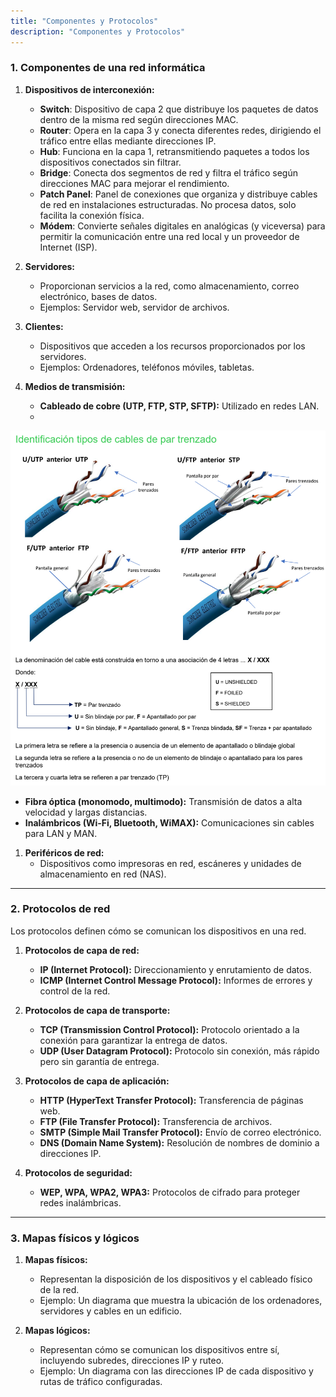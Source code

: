 ```yaml
---
title: "Componentes y Protocolos"
description: "Componentes y Protocolos"
---
```


### **1. Componentes de una red informática**

1. **Dispositivos de interconexión:**
   - **Switch**: Dispositivo de capa 2 que distribuye los paquetes de datos dentro de la misma red según direcciones MAC.  
   - **Router**: Opera en la capa 3 y conecta diferentes redes, dirigiendo el tráfico entre ellas mediante direcciones IP.  
   - **Hub**: Funciona en la capa 1, retransmitiendo paquetes a todos los dispositivos conectados sin filtrar.  
   - **Bridge**: Conecta dos segmentos de red y filtra el tráfico según direcciones MAC para mejorar el rendimiento.  
   - **Patch Panel**: Panel de conexiones que organiza y distribuye cables de red en instalaciones estructuradas. No procesa datos, solo facilita la conexión física.  
   - **Módem**: Convierte señales digitales en analógicas (y viceversa) para permitir la comunicación entre una red local y un proveedor de Internet (ISP).  


2. **Servidores:**
   - Proporcionan servicios a la red, como almacenamiento, correo electrónico, bases de datos.
   - Ejemplos: Servidor web, servidor de archivos.

3. **Clientes:**
   - Dispositivos que acceden a los recursos proporcionados por los servidores.
   - Ejemplos: Ordenadores, teléfonos móviles, tabletas.

4. **Medios de transmisión:**
   - **Cableado de cobre (UTP, FTP, STP, SFTP):** Utilizado en redes LAN.
   - 
![cables](../../../assets/ut1/ut12-cables.png)

   - **Fibra óptica (monomodo, multimodo):** Transmisión de datos a alta velocidad y largas distancias.
   - **Inalámbricos (Wi-Fi, Bluetooth, WiMAX):** Comunicaciones sin cables para LAN y MAN.
1. **Periféricos de red:**
   - Dispositivos como impresoras en red, escáneres y unidades de almacenamiento en red (NAS).

---

### **2. Protocolos de red**

Los protocolos definen cómo se comunican los dispositivos en una red.

1. **Protocolos de capa de red:**
   - **IP (Internet Protocol):** Direccionamiento y enrutamiento de datos.
   - **ICMP (Internet Control Message Protocol):** Informes de errores y control de la red.

2. **Protocolos de capa de transporte:**
   - **TCP (Transmission Control Protocol):** Protocolo orientado a la conexión para garantizar la entrega de datos.
   - **UDP (User Datagram Protocol):** Protocolo sin conexión, más rápido pero sin garantía de entrega.

3. **Protocolos de capa de aplicación:**
   - **HTTP (HyperText Transfer Protocol):** Transferencia de páginas web.
   - **FTP (File Transfer Protocol):** Transferencia de archivos.
   - **SMTP (Simple Mail Transfer Protocol):** Envío de correo electrónico.
   - **DNS (Domain Name System):** Resolución de nombres de dominio a direcciones IP.

4. **Protocolos de seguridad:**
   - **WEP, WPA, WPA2, WPA3:** Protocolos de cifrado para proteger redes inalámbricas.

---

### **3. Mapas físicos y lógicos**

1. **Mapas físicos:**
   - Representan la disposición de los dispositivos y el cableado físico de la red.
   - Ejemplo: Un diagrama que muestra la ubicación de los ordenadores, servidores y cables en un edificio.

2. **Mapas lógicos:**
   - Representan cómo se comunican los dispositivos entre sí, incluyendo subredes, direcciones IP y ruteo.
   - Ejemplo: Un diagrama con las direcciones IP de cada dispositivo y rutas de tráfico configuradas.


   